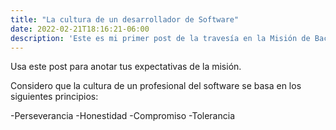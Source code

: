 ```yaml
---
title: "La cultura de un desarrollador de Software"
date: 2022-02-21T18:16:21-06:00
description: 'Este es mi primer post de la travesía en la Misión de Backend con Node JS de Launch X.'
---
```


Usa este post para anotar tus expectativas de la misión.

Considero que la cultura de un profesional del software se basa en los siguientes principios:

-Perseverancia
-Honestidad
-Compromiso
-Tolerancia

